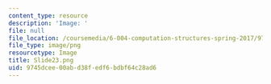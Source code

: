 ```yaml
---
content_type: resource
description: 'Image: '
file: null
file_location: /coursemedia/6-004-computation-structures-spring-2017/9745dcee00abd38fedf6bdbf64c28ad6_Slide23.png
file_type: image/png
resourcetype: Image
title: Slide23.png
uid: 9745dcee-00ab-d38f-edf6-bdbf64c28ad6
---
```

